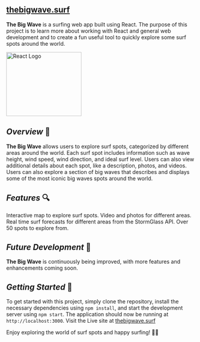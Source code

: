 ## [thebigwave.surf](https://thebigwave.surf)

**The Big Wave** is a surfing web app built using React. The purpose of this project is to learn more about working with React and general web development and to create a fun useful tool to quickly explore some surf spots around the world.

<img  src="https://upload.wikimedia.org/wikipedia/commons/thumb/a/a7/React-icon.svg/1200px-React-icon.svg.png"  alt="React Logo"  width="200"  height="170">


## *Overview* 🌊
**The Big Wave** allows users to explore surf spots, categorized by different areas around the world. Each surf spot includes information such as wave height, wind speed, wind direction, and ideal surf level. Users can also view additional details about each spot, like a description, photos, and videos. Users can also explore a section of big waves that describes and displays some of the most iconic big waves spots around the world.


## *Features* 🔍
Interactive map to explore surf spots.
Video and photos for different areas.
Real time surf forecasts for different areas from the StormGlass API.
Over 50 spots to explore from.


## *Future Development* 🚧
**The Big Wave** is continuously being improved, with more features and enhancements coming soon.


## *Getting Started* 🚀
To get started with this project, simply clone the repository, install the necessary dependencies using `npm install`, and start the development server using `npm start`. The application should now be running at `http://localhost:3000`.
Visit the Live site at [thebigwave.surf](https://thebigwave.surf)


Enjoy exploring the world of surf spots and happy surfing! 🏄‍♀️
